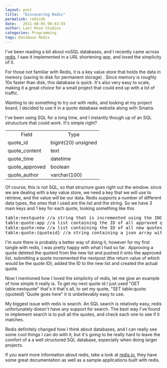 ```yaml
---
layout: post
title:  "Discovering Redis"
permalink: redisdb
date:   2011-08-05 08:43:59
author: Last Rose Studios
categories: Programming
tags: Database Redis
---
```


I've been reading a bit about noSQL databases, and I recently came across <a title="Redis" href="http://redis.io/">redis</a>. I saw it implemented in a URL shortening app, and loved the simplicity of it.

For those not familiar with Redis, it is a key value store that holds the data in memory (saving to disk for permanent storage) . Since memory is roughly 10x faster than disk, this database is quick. It's also very easy to scale, making it a great choice for a small project that could end up with a lot of traffic.

Wanting to do something to try out with redis, and looking at my project board, I decided to use it in a quote database website along with Sinatra.

I've been using SQL for a long time, and I instantly though up of an SQL strutucture that could work. It's simple right?
<table class="table table-bordered table-condensed">
<tbody>
<tr>
<td class="fieldcolumn" align="center" valign="top">Field</td>
<td class="fieldcolumn" align="center" valign="top">Type</td>
</tr>
<tr>
<td>quote_id</td>
<td>bigint(20) unsigned</td>
</tr>
<tr>
<td>quote_content</td>
<td>text</td>
</tr>
<tr>
<td>quote_time</td>
<td>datetime</td>
</tr>
<tr>
<td>quote_approved</td>
<td>boolean</td>
</tr>
<tr>
<td>quote_author</td>
<td>varchar(100)</td>
</tr>
</tbody>
</table>
Of course, this is not SQL, so that structure goes right out the window. since we are dealing with a key value store, we need a key that we will use to retrieve, and the value will be our data. Redis supports a number of different data types, the ones that I used are the list and the string. So we have 3 main keys and 1 key for each quote, looking something like this
<pre>table:nextquote //a string that is incremented using the INCR redis command each time a quote is added
table:quote:app //a list containing the ID of all approved quotes
table:quote:new //a list containing the ID of all new quotes that have yet to be approved
table:quote:{quoteid} //a string containing a json array with the content, time, id, and author.</pre>
I'm sure there is probably a better way of doing it, however for my first tangle with redis, I was pretty happy with what I had so far.  Approving a quote deleted the quoteid from the new list and pushed it onto the approved list, submitting a quote incremented the nextpost (the return value of which would be the quote ID), added the ID to the new list and created the actual quote.

Now I mentioned how I loved the simplicity of redis, let me give an example of how simple it really is. To get my next quote id I just used "GET table:nextquote" that's it that's all, to set my quote, "SET table:quote:{quoteid} 'Quote goes here" it is unbelievably easy to use.

My biggest issue with redis is search. An SQL search is relatively easy, redis unfortunately doesn't have any support for search. The best way I've found to implement search is to pull all the quotes, and check each one to see if it matches.

Redis definitely changed how I think about databases, and I can really see some cool things I can do with it, but it's going to be really hard to leave the comfort of a a well structured SQL database, especially when doing larger projects.

If you want more information about redis, take a look at <a title="Redis" href="http://redis.io/">redis.io</a>, they have some great documentation as well as a sample applications built with redis.